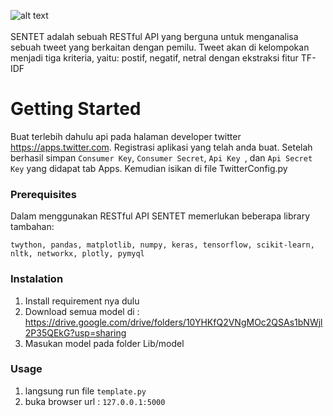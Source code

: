 ![alt text](https://raw.githubusercontent.com/Sarewes2310/SENTET/master/static/asset/Logo/SENTET_2.png?token=AVp8RroIPfI2JxAkhoiin7WnAQvqSRycks5cZA6qwA%3D%3D)
<br><br>
SENTET adalah sebuah RESTful API yang berguna untuk menganalisa sebuah tweet yang berkaitan dengan pemilu. Tweet akan di kelompokan menjadi tiga kriteria, yaitu: postif, negatif, netral dengan ekstraksi fitur TF-IDF 
# Getting Started
Buat terlebih dahulu api pada halaman developer twitter https://apps.twitter.com. Registrasi aplikasi yang telah anda buat.
Setelah berhasil simpan ```Consumer Key```, ```Consumer Secret```, ```Api Key ```, dan ```Api Secret Key``` yang didapat tab Apps.
Kemudian isikan di file TwitterConfig.py

### Prerequisites
Dalam menggunakan RESTful API SENTET memerlukan beberapa library tambahan:
```
twython, pandas, matplotlib, numpy, keras, tensorflow, scikit-learn, nltk, networkx, plotly, pymyql
```

### Instalation
1. Install requirement nya dulu 
2. Download semua model di : https://drive.google.com/drive/folders/10YHKfQ2VNgMOc2QSAs1bNWjl2P35QEkG?usp=sharing
3. Masukan model pada folder Lib/model


### Usage 

1. langsung run file ```template.py```
2. buka browser url : ```127.0.0.1:5000```


